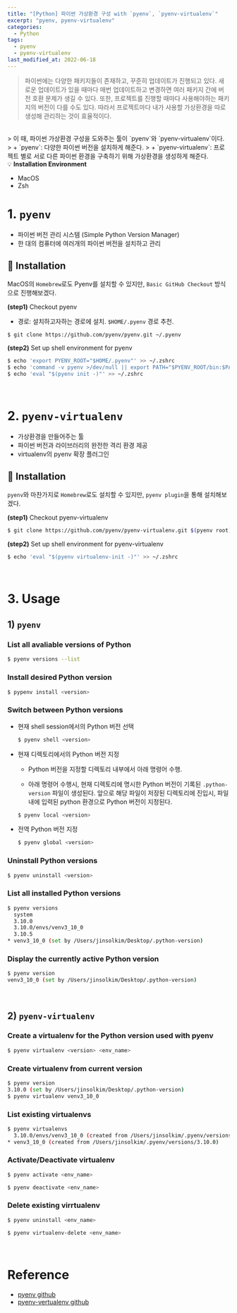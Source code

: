 ```yaml
---
title: "[Python] 파이썬 가상환경 구성 with `pyenv`, `pyenv-virtualenv`"
excerpt: "pyenv, pyenv-virtualenv"
categories:
  - Python
tags:
  - pyenv
  - pyenv-virtualenv
last_modified_at: 2022-06-18
---
```


> 파이썬에는 다양한 패키지들이 존재하고, 꾸준히 업데이트가 진행되고 있다. 새로운 업데이트가 있을 때마다 매번 업데이트하고 변경하면 여러 패키지 간에 버전 호환 문제가 생길 수 있다. 또한, 프로젝트를 진행할 때마다 사용해야하는 패키지의 버전이 다를 수도 있다. 따라서 프로젝트마다 내가 사용할 가상환경을 따로 생성해 관리하는 것이 효율적이다.<br>
<br>
> 이 때, 파이썬 가상환경 구성을 도와주는 툴이 `pyenv`와 `pyenv-virtualenv`이다.
> + `pyenv`: 다양한 파이썬 버전을 설치하게 해준다.
> + `pyenv-virtualenv`: 프로젝트 별로 서로 다른 파이썬 환경을 구축하기 위해 가상환경을 생성하게 해준다.

<div class="notice--info" markdown="1">
💡 <b>Installation Environment</b>

  + MacOS
  + Zsh
</div>

# 1. `pyenv`

+ 파이썬 버전 관리 시스템 (Simple Python Version Manager)
+ 한 대의 컴퓨터에 여러개의 파이썬 버전을 설치하고 관리

## 📍 Installation

MacOS의 `Homebrew`로도 Pyenv를 설치할 수 있지만, `Basic GitHub Checkout` 방식으로 진행해보겠다.

<b>(step1)</b> Checkout pyenv
- 경로: 설치하고자하는 경로에 설치. `$HOME/.pyenv` 경로 추천.

```bash
$ git clone https://github.com/pyenv/pyenv.git ~/.pyenv
```

<b>(step2)</b> Set up shell environment for pyenv

```bash
$ echo 'export PYENV_ROOT="$HOME/.pyenv"' >> ~/.zshrc
$ echo 'command -v pyenv >/dev/null || export PATH="$PYENV_ROOT/bin:$PATH"' >> ~/.zshrc
$ echo 'eval "$(pyenv init -)"' >> ~/.zshrc
```

<br>

# 2. `pyenv-virtualenv`

+ 가상환경을 만들어주는 툴
+ 파이썬 버전과 라이브러리의 완전한 격리 환경 제공
+ virtualenv의 pyenv 확장 플러그인

## 📍 Installation

`pyenv`와 마찬가지로 `Homebrew`로도 설치할 수 있지만, `pyenv plugin`을 통해 설치해보겠다.

<b>(step1)</b> Checkout pyenv-virtualenv
```bash
$ git clone https://github.com/pyenv/pyenv-virtualenv.git $(pyenv root)/plugins/pyenv-virtualenv
```

<b>(step2)</b> Set up shell environment for pyenv-virtualenv

```bash
$ echo 'eval "$(pyenv virtualenv-init -)"' >> ~/.zshrc
```

<br>

# 3. Usage

## 1) `pyenv`

### List all avaliable versions of Python

```bash
$ pyenv versions --list
```

### Install desired Python version

```bash
$ pypenv install <version>
```

### Switch between Python versions
+ 현재 shell session에서의 Python 버전 선택

  ```bash
  $ pyenv shell <version>
  ```

+ 현재 디렉토리에서의 Python 버전 지정

  + Python 버전을 지정할 디렉토리 내부에서 아래 명령어 수행.

  + 아래 명령어 수행시, 현재 디렉토리에 명시한 Python 버전이 기록된 `.python-version` 파일이 생성된다. 앞으로 해당 파일이 저장된 디렉토리에 진입시, 파일 내에 입력된 python 환경으로 Python 버전이 지정된다.

  ```bash
  $ pyenv local <version>
  ```

+ 전역 Python 버전 지정

  ```bash
  $ pyenv global <version>
  ```

### Uninstall Python versions

```bash
$ pyenv uninstall <version>
```

### List all installed Python versions

```bash
$ pyenv versions
  system
  3.10.0
  3.10.0/envs/venv3_10_0
  3.10.5
* venv3_10_0 (set by /Users/jinsolkim/Desktop/.python-version)
```

### Display the currently active Python version

```bash
$ pyenv version
venv3_10_0 (set by /Users/jinsolkim/Desktop/.python-version)
```

<br>

## 2) `pyenv-virtualenv`

### Create a virtualenv for the Python version used with pyenv

```bash
$ pyenv virtualenv <version> <env_name>
```

### Create virtualenv from current version

```bash
$ pyenv version
3.10.0 (set by /Users/jinsolkim/Desktop/.python-version)
$ pyenv virtualenv venv3_10_0
```

### List existing virtualenvs

```bash
$ pyenv virtualenvs
  3.10.0/envs/venv3_10_0 (created from /Users/jinsolkim/.pyenv/versions/3.10.0)
* venv3_10_0 (created from /Users/jinsolkim/.pyenv/versions/3.10.0)
```

### Activate/Deactivate virtualenv

```bash
$ pyenv activate <env_name>
```

```bash
$ pyenv deactivate <env_name>
```

### Delete existing virrtualenv

```bash
$ pyenv uninstall <env_name>
```

```bash
$ pyenv virtualenv-delete <env_name>
```

<br>

# Reference

+ [pyenv github](https://github.com/pyenv/pyenv)
+ [pyenv-vertualenv github](https://github.com/pyenv/pyenv-virtualenv)
